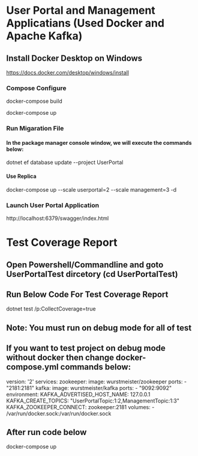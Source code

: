 # User Portal and Management Applicatians (Used Docker and Apache Kafka)
## Install Docker Desktop on Windows
https://docs.docker.com/desktop/windows/install

### Compose Configure

docker-compose build

docker-compose up

### Run Migaration File
#### In the package manager console window, we will execute the commands below:

dotnet ef database update --project UserPortal

#### Use Replica

docker-compose up --scale userportal=2 --scale management=3 -d

### Launch User Portal Application

http://localhost:6379/swagger/index.html

# Test Coverage Report 
## Open Powershell/Commandline and goto UserPortalTest dircetory (cd UserPortalTest)
## Run Below Code For Test Coverage Report 
dotnet test /p:CollectCoverage=true

## Note: You must run on debug mode for all of test


## If you want to test project on debug mode without docker then  change docker-compose.yml commands below:

version: '2'
services:
  zookeeper:
    image: wurstmeister/zookeeper
    ports:
      - "2181:2181"
  kafka:
    image: wurstmeister/kafka
    ports:
      - "9092:9092"
    environment:
      KAFKA_ADVERTISED_HOST_NAME: 127.0.0.1
      KAFKA_CREATE_TOPICS: "UserPortalTopic:1:2,ManagementTopic:1:3"
      KAFKA_ZOOKEEPER_CONNECT: zookeeper:2181
    volumes:
      - /var/run/docker.sock:/var/run/docker.sock

## After run code below

docker-compose up